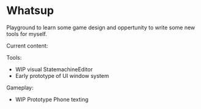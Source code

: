 # Whatsup

Playground to learn some game design and oppertunity to write some new tools for myself.

Current content: 

Tools:
- WIP visual StatemachineEditor
- Early prototype of UI window system

Gameplay:

- WIP Prototype Phone texting
